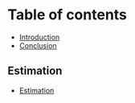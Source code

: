 # Table of contents

* [Introduction](README.md)
* [Conclusion](conclusion.md)

## Estimation

* [Estimation](estimation/estimation.md)

